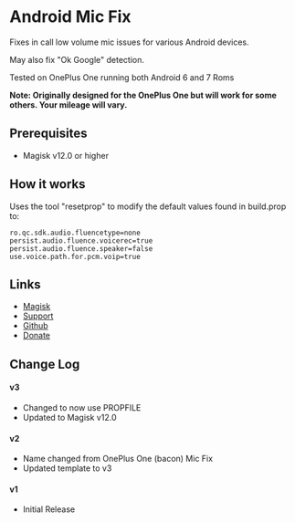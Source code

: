 # Android Mic Fix
Fixes in call low volume mic issues for various Android devices.

May also fix "Ok Google" detection.

Tested on OnePlus One running both Android 6 and 7 Roms

**Note: Originally designed for the OnePlus One but will work for some others. Your mileage will vary.**

## Prerequisites
* Magisk v12.0 or higher

## How it works
Uses the tool "resetprop" to modify the default values found in build.prop to:

	ro.qc.sdk.audio.fluencetype=none
	persist.audio.fluence.voicerec=true  
	persist.audio.fluence.speaker=false  
	use.voice.path.for.pcm.voip=true

## Links
* [Magisk](http://forum.xda-developers.com/apps/magisk/official-magisk-v7-universal-systemless-t3473445)
* [Support](http://forum.xda-developers.com/apps/magisk/module-oneplus-one-bacon-mic-fix-t3503128)
* [Github](https://github.com/Magisk-Modules-Repo/bacon-mic-fix)
* [Donate](https://www.paypal.me/Nomelas)

## Change Log 
#### v3
* Changed to now use PROPFILE
* Updated to Magisk v12.0
#### v2
* Name changed from OnePlus One (bacon) Mic Fix
* Updated template to v3
#### v1
* Initial Release
